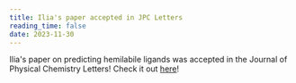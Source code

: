 ```yaml
---
title: Ilia's paper accepted in JPC Letters
reading_time: false
date: 2023-11-30
---
```


Ilia's paper on predicting hemilabile ligands was accepted in the Journal of Physical Chemistry Letters! Check it out [here](/publication/kevlishvili-classification-2023/)!

<!--more-->
